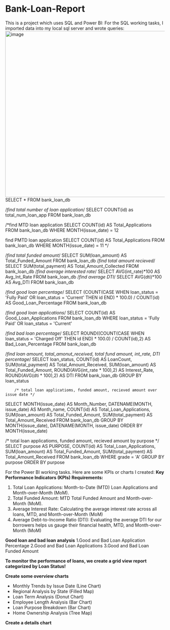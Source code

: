 # Bank-Loan-Report
This is a project which uses SQL and Power BI:
For the SQL working tasks, I imported data into my local sql server and wrote queries: 
<img width="524" alt="image" src="https://github.com/user-attachments/assets/6ffa1f5c-4d74-4c9d-8604-048dce6a10bf" />
SELECT * FROM bank_loan_db

/*find total number of loan application*/
SELECT COUNT(id) as total_num_loan_app FROM bank_loan_db

/*find MTD loan application
SELECT COUNT(id) AS Total_Applications FROM bank_loan_db
WHERE MONTH(issue_date) = 12

find PMTD loan application
SELECT COUNT(id) AS Total_Applications FROM bank_loan_db
WHERE MONTH(issue_date) = 11
*/

/*find total funded amount*/
SELECT SUM(loan_amount) AS Total_Funded_Amount FROM bank_loan_db
/*find total amount recieved*/
SELECT SUM(total_payment) AS Total_Amount_Collected FROM bank_loan_db
/*find average interested rate*/
SELECT AVG(int_rate)*100 AS Avg_Int_Rate FROM bank_loan_db
/*find average DTI*/
SELECT AVG(dti)*100 AS Avg_DTI FROM bank_loan_db

/*find good loan percentage*/
SELECT
    (COUNT(CASE WHEN loan_status = 'Fully Paid' OR loan_status = 'Current' THEN id END) * 100.0) / 
	COUNT(id) AS Good_Loan_Percentage
FROM bank_loan_db

/*find good loan applications*/
SELECT COUNT(id) AS Good_Loan_Applications FROM bank_loan_db
WHERE loan_status = 'Fully Paid' OR loan_status = 'Current'

/*find bad loan percentage*/
SELECT
    ROUND((COUNT(CASE WHEN loan_status = 'Charged Off' THEN id END) * 100.0) / 
	COUNT(id),2) AS Bad_Loan_Percentage
FROM bank_loan_db

/*find loan amount, total_amonut_received, total fund amount, int_rate, DTI percentage*/
SELECT
        loan_status,
        COUNT(id) AS LoanCount,
        SUM(total_payment) AS Total_Amount_Received,
        SUM(loan_amount) AS Total_Funded_Amount,
        ROUND(AVG(int_rate * 100),2) AS Interest_Rate,
        ROUND(AVG(dti * 100),2) AS DTI
    FROM
        bank_loan_db
    GROUP BY
        loan_status

		/* total loan applicatioms, funded amount, recieved amount over issue date */
SELECT 
	MONTH(issue_date) AS Month_Number, 
	DATENAME(MONTH, issue_date) AS Month_name, 
	COUNT(id) AS Total_Loan_Applications,
	SUM(loan_amount) AS Total_Funded_Amount,
	SUM(total_payment) AS Total_Amount_Received
FROM bank_loan_db
GROUP BY MONTH(issue_date), DATENAME(MONTH, issue_date)
ORDER BY MONTH(issue_date)

/* total loan applicatioms, funded amount, recieved amount by purpose */
SELECT 
	purpose AS PURPOSE, 
	COUNT(id) AS Total_Loan_Applications,
	SUM(loan_amount) AS Total_Funded_Amount,
	SUM(total_payment) AS Total_Amount_Received
FROM bank_loan_db
WHERE grade = 'A'
GROUP BY purpose
ORDER BY purpose


For the Power BI working tasks. Here are some KPIs or charts I created:
**Key Performance Indicators (KPIs) Requirements:**
  1. Total Loan Applications: Month-to-Date (MTD) Loan Applications and Month-over-Month (MoM).
  2. Total Funded Amount: MTD Total Funded Amount and Month-over-Month (MoM).
  3. Average Interest Rate: Calculating the average interest rate across all loans, MTD, and Month-over-Month (MoM)
  4. Average Debt-to-Income Ratio (DTI): Evaluating the average DTI for our borrowers helps us gauge their financial health, MTD, and Month-over-Month (MoM)

**Good loan and bad loan analysis**
  1.Good and Bad Loan Application Percentage
  2.Good and Bad Loan Applications
  3.Good and Bad Loan Funded Amount

**To monitor the performance of loans, we create a grid view report categorized by Loan Status!**

**Create some overview charts**
- Monthly Trends by Issue Date (Line Chart)
- Regional Analysis by State (Filled Map)
- Loan Term Analysis (Donut Chart)
- Employee Length Analysis (Bar Chart)
- Loan Purpose Breakdown (Bar Chart)
- Home Ownership Analysis (Tree Map)

**Create a details chart**



  
